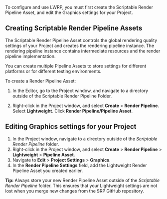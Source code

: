 To configure and use LWRP, you must first create the Scriptable Render Pipeline Asset, and edit the Graphics settings for your Project.

## Creating Scriptable Render Pipeline Assets

The Scriptable Render Pipeline Asset controls the global rendering quality settings of your Project and creates the rendering pipeline instance. The rendering pipeline instance contains intermediate resources and the render pipeline implementation.

You can create multiple Pipeline Assets to store settings for different platforms or for different testing environments.

To create a Render Pipeline Asset:

1. In the Editor, go to the Project window, and navigate to a directory outside of the Scriptable Render Pipeline Folder. 

2. Right-click in the Project window, and select __Create__ &gt; __Render Pipeline__. Select __Lightweight__. Click __Render Pipeline/Pipeline Asset__.


## Editing Graphics settings for your Project

1. In the Project window, navigate to a directory outside of the _Scriptable Render Pipeline_ folder. 
2. Right-click in the Project window, and select __Create__ > __Render Pipeline__ > __Lightweight__ > __Pipeline Asset__.
3. Navigate to __Edit__ > __Project Settings__ > __Graphics__. 
4. In the __Render Pipeline Settings__ field, add the Lightweight Render Pipeline Asset you created earlier.

**Tip:** Always store your new Render Pipeline Asset outside of the _Scriptable Render Pipeline_ folder. This ensures that your Lightweight settings are not lost when you merge new changes from the SRP GitHub repository.

